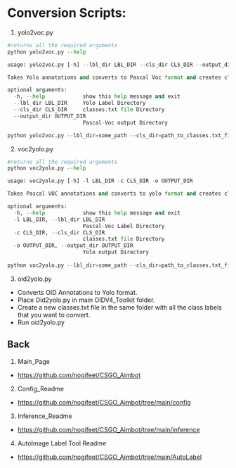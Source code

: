 # Conversion Scripts:

1. yolo2voc.py

```python
#returns all the required arguments 
python yolo2voc.py --help 

usage: yolo2voc.py [-h] --lbl_dir LBL_DIR --cls_dir CLS_DIR --output_dir OUTPUT_DIR

Takes Yolo annotations and converts to Pascal Voc format and creates classes.txt in output directory.

optional arguments:
  -h, --help            show this help message and exit
  --lbl_dir LBL_DIR     Yolo Label Directory
  --cls_dir CLS_DIR     classes.txt file Directory
  --output_dir OUTPUT_DIR
                        Pascal-Voc output Directory

python yolo2voc.py --lbl_dir=some_path --cls_dir=path_to_classes.txt_file --output_dir=Some_output_path
```

2. voc2yolo.py
```python
#returns all the required arguments 
python voc2yolo.py --help 

usage: voc2yolo.py [-h] -l LBL_DIR -c CLS_DIR -o OUTPUT_DIR

Takes Pascal VOC annotations and converts to yolo format and creates classes.txt in output directory.

optional arguments:
  -h, --help            show this help message and exit
  -l LBL_DIR, --lbl_dir LBL_DIR
                        Pascal-Voc Label Directory
  -c CLS_DIR, --cls_dir CLS_DIR
                        classes.txt file Directory
  -o OUTPUT_DIR, --output_dir OUTPUT_DIR
                        Yolo output Directory
                        
python voc2yolo.py --lbl_dir=some_path --cls_dir=path_to_classes.txt_file --output_dir=Some_output_path
```

3. oid2yolo.py 
* Converts OID Annotations to Yolo format.
* Place Oid2yolo.py in main OIDV4_Toolkit folder.
* Create a new classes.txt file in the same folder with all the class labels that you want to convert.
* Run oid2yolo.py 

## Back 
1. Main_Page
* https://github.com/nogifeet/CSGO_Aimbot
2. Config_Readme
* https://github.com/nogifeet/CSGO_Aimbot/tree/main/config
3. Inference_Readme
* https://github.com/nogifeet/CSGO_Aimbot/tree/main/inference
4. AutoImage Label Tool Readme
* https://github.com/nogifeet/CSGO_Aimbot/tree/main/AutoLabel
